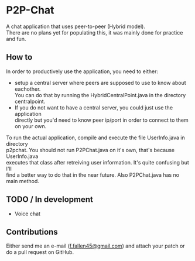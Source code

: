 # P2P-Chat

A chat application that uses peer-to-peer (Hybrid model).  
There are no plans yet for populating this, it was mainly done for practice and fun.

## How to

In order to productively use the application, you need to either:  
- setup a central server where peers are supposed to use to know about eachother.  
You can do that by running the HybridCentralPoint.java in the directory centralpoint.  
- If you do not want to have a central server, you could just use the application  
directly but you'd need to know peer ip/port in order to connect to them on your own.

To run the actual application, compile and execute the file UserInfo.java in directory  
p2pchat.  You should not run P2PChat.java on it's own, that's because UserInfo.java  
executes that class after retreiving user information.  It's quite confusing but I'll  
find a better way to do that in the near future.  Also P2PChat.java has no main method.

## TODO / In development

- Voice chat

## Contributions

Either send me an e-mail (<f.fallen45@gmail.com>) and attach your patch or do a pull request on GitHub.
